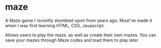 # maze

A Maze game I recently stumbled upon from years ago. Must've made it when I was first learning HTML, CSS, Javascript.

Allows users to play the maze, as well as create their own mazes. You can save your mazes through Maze codes and load them to play later.
